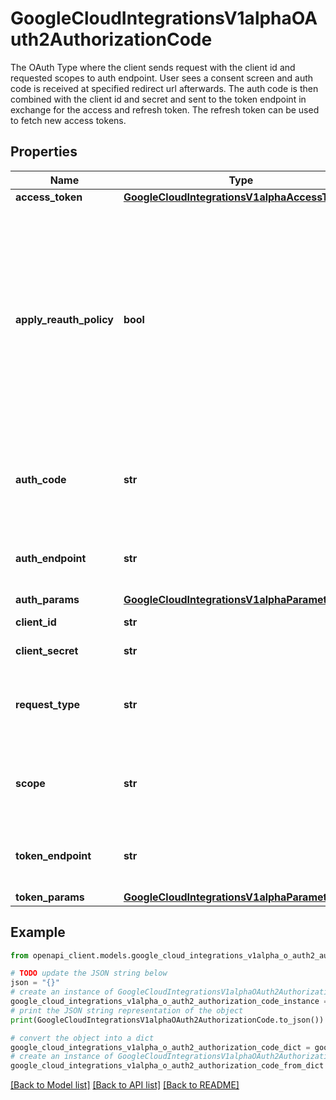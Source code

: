 # GoogleCloudIntegrationsV1alphaOAuth2AuthorizationCode

The OAuth Type where the client sends request with the client id and requested scopes to auth endpoint. User sees a consent screen and auth code is received at specified redirect url afterwards. The auth code is then combined with the client id and secret and sent to the token endpoint in exchange for the access and refresh token. The refresh token can be used to fetch new access tokens.

## Properties

Name | Type | Description | Notes
------------ | ------------- | ------------- | -------------
**access_token** | [**GoogleCloudIntegrationsV1alphaAccessToken**](GoogleCloudIntegrationsV1alphaAccessToken.md) |  | [optional] 
**apply_reauth_policy** | **bool** | Indicates if the user has opted in Google Reauth Policy. If opted in, the refresh token will be valid for 20 hours, after which time users must re-authenticate in order to obtain a new one. | [optional] 
**auth_code** | **str** | The Auth Code that is used to initially retrieve the access token. | [optional] 
**auth_endpoint** | **str** | The auth url endpoint to send the auth code request to. | [optional] 
**auth_params** | [**GoogleCloudIntegrationsV1alphaParameterMap**](GoogleCloudIntegrationsV1alphaParameterMap.md) |  | [optional] 
**client_id** | **str** | The client&#39;s id. | [optional] 
**client_secret** | **str** | The client&#39;s secret. | [optional] 
**request_type** | **str** | Represent how to pass parameters to fetch access token | [optional] 
**scope** | **str** | A space-delimited list of requested scope permissions. | [optional] 
**token_endpoint** | **str** | The token url endpoint to send the token request to. | [optional] 
**token_params** | [**GoogleCloudIntegrationsV1alphaParameterMap**](GoogleCloudIntegrationsV1alphaParameterMap.md) |  | [optional] 

## Example

```python
from openapi_client.models.google_cloud_integrations_v1alpha_o_auth2_authorization_code import GoogleCloudIntegrationsV1alphaOAuth2AuthorizationCode

# TODO update the JSON string below
json = "{}"
# create an instance of GoogleCloudIntegrationsV1alphaOAuth2AuthorizationCode from a JSON string
google_cloud_integrations_v1alpha_o_auth2_authorization_code_instance = GoogleCloudIntegrationsV1alphaOAuth2AuthorizationCode.from_json(json)
# print the JSON string representation of the object
print(GoogleCloudIntegrationsV1alphaOAuth2AuthorizationCode.to_json())

# convert the object into a dict
google_cloud_integrations_v1alpha_o_auth2_authorization_code_dict = google_cloud_integrations_v1alpha_o_auth2_authorization_code_instance.to_dict()
# create an instance of GoogleCloudIntegrationsV1alphaOAuth2AuthorizationCode from a dict
google_cloud_integrations_v1alpha_o_auth2_authorization_code_from_dict = GoogleCloudIntegrationsV1alphaOAuth2AuthorizationCode.from_dict(google_cloud_integrations_v1alpha_o_auth2_authorization_code_dict)
```
[[Back to Model list]](../README.md#documentation-for-models) [[Back to API list]](../README.md#documentation-for-api-endpoints) [[Back to README]](../README.md)


